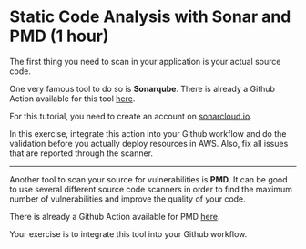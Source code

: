 # Static Code Analysis with Sonar and PMD (1 hour)

The first thing you need to scan in your application is your actual source code.

One very famous tool to do so is **Sonarqube**. There is already a Github Action available for this tool [here](https://github.com/SonarSource/sonarcloud-github-action
).

For this tutorial, you need to create an account on [sonarcloud.io](https://sonarcloud.io).

In this exercise, integrate this action into your Github workflow and do the validation before you actually deploy resources in AWS. Also, fix all issues that are reported through the scanner.

---

Another tool to scan your source for vulnerabilities is **PMD**. It can be good to use several different source code scanners in order to find the maximum number of vulnerabilities and improve the quality of your code.

There is already a Github Action available for PMD [here](https://github.com/marketplace/actions/pmd-source-code-analyzer-action).

Your exercise is to integrate this tool into your Github workflow.



